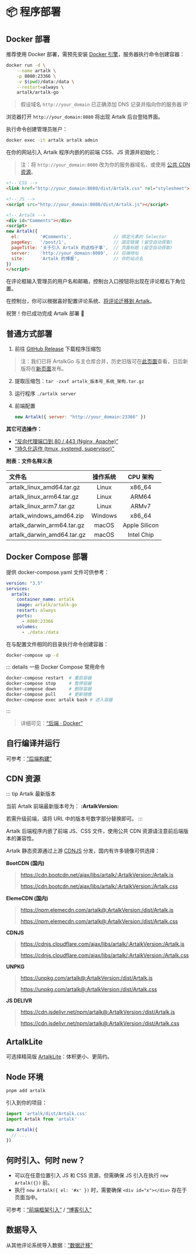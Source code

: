 # 📦 程序部署

## Docker 部署

推荐使用 Docker 部署，需预先安装 [Docker 引擎](https://docs.docker.com/engine/install/)，服务器执行命令创建容器：

```bash
docker run -d \
    --name artalk \
    -p 8080:23366 \
    -v $(pwd)/data:/data \
    --restart=always \
    artalk/artalk-go
```

> 假设域名 `http://your_domain` 已正确添加 DNS 记录并指向你的服务器 IP

浏览器打开 `http://your_domain:8080` 将出现 Artalk 后台登陆界面。

执行命令创建管理员账户：

```bash
docker exec -it artalk artalk admin
```

在你的网站引入 Artalk 程序内嵌的的前端 CSS、JS 资源并初始化：

> 注：将 `http://your_domain:8080` 改为你的服务器域名，或使用 [公共 CDN 资源](#cdn-资源)。

```html
<!-- CSS -->
<link href="http://your_domain:8080/dist/Artalk.css" rel="stylesheet">

<!-- JS -->
<script src="http://your_domain:8080/dist/Artalk.js"></script>

<!-- Artalk -->
<div id="Comments"></div>
<script>
new Artalk({
  el:        '#Comments',                // 绑定元素的 Selector
  pageKey:   '/post/1',                  // 固定链接 (留空自动获取)
  pageTitle: '关于引入 Artalk 的这档子事',  // 页面标题 (留空自动获取)
  server:    'http://your_domain:8080',  // 后端地址
  site:      'Artalk 的博客',             // 你的站点名
})
</script>
```

在评论框输入管理员的用户名和邮箱，控制台入口按钮将出现在评论框右下角位置。

在控制台，你可以根据喜好配置评论系统、[将评论迁移到 Artalk](./transfer.md)。

祝贺！你已成功完成 Artalk 部署 🥳

## 普通方式部署

1. 前往 [GitHub Release](https://github.com/ArtalkJS/Artalk/releases) 下载程序压缩包

  > 注：我们已将 ArtalkGo 与主仓库合并，历史旧版可在[此页面](https://github.com/ArtalkJS/ArtalkGo/releases)查看，日后新版将在[新页面](https://github.com/ArtalkJS/Artalk/releases)发布。

2. 提取压缩包：`tar -zxvf artalk_版本号_系统_架构.tar.gz`
3. 运行程序 `./artalk server`
4. 前端配置

    ```js
    new Artalk({ server: "http://your_domain:23366" })
    ```

**其它可选操作：**

- [“反向代理端口到 80 / 443 (Nginx, Apache)”](./backend/reverse-proxy.md)
- ["持久化运作 (tmux, systemd, supervisor)"](./backend/daemon.md)

**附表：文件名释义表**

|文件名|操作系统|CPU 架构|
|:-|:-:|:-:|
|artalk_linux_amd64.tar.gz|Linux|x86_64|
|artalk_linux_arm64.tar.gz|Linux|ARM64|
|artalk_linux_arm7.tar.gz|Linux|ARMv7|
|artalk_windows_amd64.zip|Windows|x86_64|
|artalk_darwin_arm64.tar.gz|macOS|Apple Silicon|
|artalk_darwin_amd64.tar.gz|macOS|Intel Chip|

## Docker Compose 部署

提供 docker-compose.yaml 文件可供参考：

```yaml
version: "3.5"
services:
  artalk:
    container_name: artalk
    image: artalk/artalk-go
    restart: always
    ports:
      - 8080:23366
    volumes:
      - ./data:/data
```

在与配置文件相同的目录执行命令创建容器：

```bash
docker-compose up -d
```

::: details 一些 Docker Compose 常用命令

```bash
docker-compose restart  # 重启容器
docker-compose stop     # 暂停容器
docker-compose down     # 删除容器
docker-compose pull     # 更新镜像
docker-compose exec artalk bash # 进入容器
```

:::

> 详细可见：[“后端 · Docker”](./backend/docker.md)

## 自行编译并运行

可参考：[“后端构建”](./backend/build.md)

## CDN 资源

::: tip Artalk 最新版本

当前 Artalk 前端最新版本号为： **:ArtalkVersion:**

若需升级前端，请将 URL 中的版本号数字部分替换即可。
:::

Artalk 后端程序内嵌了前端 JS、CSS 文件，使用公共 CDN 资源请注意前后端版本的兼容性。

Artalk 静态资源通过上游 [CDNJS](https://cdnjs.com/) 分发，国内有许多镜像可供选择：

**BootCDN (国内)**

> https://cdn.bootcdn.net/ajax/libs/artalk/:ArtalkVersion:/Artalk.js
>
> https://cdn.bootcdn.net/ajax/libs/artalk/:ArtalkVersion:/Artalk.css


**ElemeCDN (国内)**

> https://npm.elemecdn.com/artalk@:ArtalkVersion:/dist/Artalk.js
>
> https://npm.elemecdn.com/artalk@:ArtalkVersion:/dist/Artalk.css

**CDNJS**

> https://cdnjs.cloudflare.com/ajax/libs/artalk/:ArtalkVersion:/Artalk.js
>
> https://cdnjs.cloudflare.com/ajax/libs/artalk/:ArtalkVersion:/Artalk.css

**UNPKG**

> https://unpkg.com/artalk@:ArtalkVersion:/dist/Artalk.js
> 
> https://unpkg.com/artalk@:ArtalkVersion:/dist/Artalk.css

**JS DELIVR**

> https://cdn.jsdelivr.net/npm/artalk@:ArtalkVersion:/dist/Artalk.js
> 
> https://cdn.jsdelivr.net/npm/artalk@:ArtalkVersion:/dist/Artalk.css

## ArtalkLite

可选择精简版 [ArtalkLite](./frontend/artalk-lite.md)：体积更小、更简约。

## Node 环境

```bash
pnpm add artalk
```

引入到你的项目：

```js
import 'artalk/dist/Artalk.css'
import Artalk from 'artalk'

new Artalk({
  // ...
})
```

## 何时引入、何时 new？

- 可以在任意位置引入 JS 和 CSS 资源，但需确保 JS 引入在执行 `new Artalk({})` 前。
- 执行 `new Artalk({ el: '#x' })` 时，需要确保 `<div id="x"></div>` 存在于页面当中。

可参考：[“前端框架引入”](./frontend/import-framework.md) / [“博客引入”](./frontend/import-blog.md)

## 数据导入

从其他评论系统导入数据：[“数据迁移”](./transfer.md)
